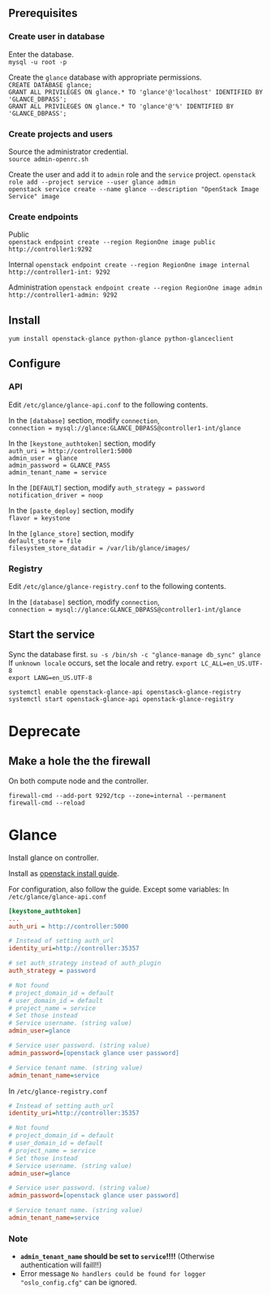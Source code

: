 ## Prerequisites
### Create user in database
Enter the database.  
`mysql -u root -p`  

Create the `glance` database with appropriate permissions.  
`CREATE DATABASE glance;`  
`GRANT ALL PRIVILEGES ON glance.* TO 'glance'@'localhost' IDENTIFIED BY 'GLANCE_DBPASS';`  
`GRANT ALL PRIVILEGES ON glance.* TO 'glance'@'%' IDENTIFIED BY 'GLANCE_DBPASS';`

### Create projects and users
Source the administrator credential.   
`source admin-openrc.sh`  

Create the user and add it to `admin` role and the `service` project.
`openstack role add --project service --user glance admin`  
`openstack service create --name glance --description "OpenStack Image Service" image`  

### Create endpoints
Public  
`openstack endpoint create --region RegionOne image public http://controller1:9292`  

Internal
`openstack endpoint create --region RegionOne image internal http://controller1-int: 9292`  

Administration
`openstack endpoint create --region RegionOne image admin http://controller1-admin: 9292`  

## Install
`yum install openstack-glance python-glance python-glanceclient`

## Configure
### API
Edit `/etc/glance/glance-api.conf` to the following contents.  

In the `[database]` section, modify `connection`,  
`connection = mysql://glance:GLANCE_DBPASS@controller1-int/glance`  

In the `[keystone_authtoken]` section, modify  
`auth_uri = http://controller1:5000`  
`admin_user = glance`  
`admin_password = GLANCE_PASS`  
`admin_tenant_name = service`  

In the `[DEFAULT]` section, modify
`auth_strategy = password`  
`notification_driver = noop`  

In the `[paste_deploy]` section, modify  
`flavor = keystone`  

In the `[glance_store]` section, modify  
`default_store = file`  
`filesystem_store_datadir = /var/lib/glance/images/`  

### Registry
Edit `/etc/glance/glance-registry.conf` to the following contents.  

In the `[database]` section, modify `connection`,  
`connection = mysql://glance:GLANCE_DBPASS@controller1-int/glance`  

## Start the service
Sync the database first.
`su -s /bin/sh -c "glance-manage db_sync" glance`
If `unknown locale` occurs, set the locale and retry.
`export LC_ALL=en_US.UTF-8`  
`export LANG=en_US.UTF-8`  

`systemctl enable openstack-glance-api openstasck-glance-registry`  
`systemctl start openstack-glance-api openstack-glance-registry`  

# Deprecate 
## Make a hole the the firewall
On both compute node and the controller. 
````
firewall-cmd --add-port 9292/tcp --zone=internal --permanent
firewall-cmd --reload
````

# Glance

Install glance on controller.

Install as [openstack install guide](http://docs.openstack.org/liberty/install-guide-rdo/glance-install.html).

For configuration, also follow the guide. Except some variables:
In `/etc/glance/glance-api.conf`
````ini
[keystone_authtoken]
...
auth_uri = http://controller:5000

# Instead of setting auth_url
identity_uri=http://controller:35357

# set auth_strategy instead of auth_plugin
auth_strategy = password

# Not found
# project_domain_id = default
# user_domain_id = default
# project_name = service
# Set those instead
# Service username. (string value)
admin_user=glance

# Service user password. (string value)
admin_password=[openstack glance user password]

# Service tenant name. (string value)
admin_tenant_name=service


````

In `/etc/glance-registry.conf`
````ini
# Instead of setting auth_url
identity_uri=http://controller:35357

# Not found
# project_domain_id = default
# user_domain_id = default
# project_name = service
# Set those instead
# Service username. (string value)
admin_user=glance

# Service user password. (string value)
admin_password=[openstack glance user password]

# Service tenant name. (string value)
admin_tenant_name=service

````
### Note
* **`admin_tenant_name` should be set to `service`!!!!** 
 (Otherwise authentication will faill!!)
* Error message `No handlers could be found for logger "oslo_config.cfg"` can be ignored.